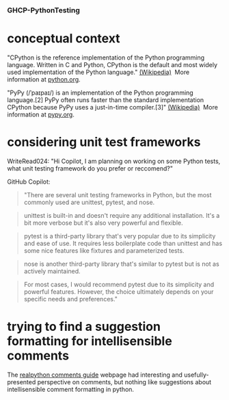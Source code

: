 
<!--
Feb. 21, 2024
Rich W.
MSL.l
-->

### GHCP-PythonTesting

# conceptual context

"CPython is the reference implementation of the Python programming language. Written in C and Python, CPython is the default and most widely used implementation of the Python language." [(Wikipedia)](https://en.wikipedia.org/wiki/CPython)&nbsp; 
More information at [python.org](python.org).

"PyPy (/ˈpaɪpaɪ/) is an implementation of the Python programming language.[2] PyPy often runs faster than the standard implementation CPython because PyPy uses a just-in-time compiler.[3]" [(Wikipedia)](https://en.wikipedia.org/wiki/PyPy)&nbsp; 
More information at [pypy.org](pypy.org).

# considering unit test frameworks

WriteRead024: "Hi Copilot, I am planning on working on some Python tests, what unit testing framework do you prefer or reccomend?"

GitHub Copilot: 

> "There are several unit testing frameworks in Python, but the most commonly used are unittest, pytest, and nose.

> unittest is built-in and doesn't require any additional installation. It's a bit more verbose but it's also very powerful and flexible.

> pytest is a third-party library that's very popular due to its simplicity and ease of use. It requires less boilerplate code than unittest and has some nice features like fixtures and parameterized tests.

> nose is another third-party library that's similar to pytest but is not as actively maintained.

> For most cases, I would recommend pytest due to its simplicity and powerful features. However, the choice ultimately depends on your specific needs and preferences."

# trying to find a suggestion formatting for intellisensible comments

The [realpython comments guide](https://realpython.com/python-comments-guide/)
webpage had interesting and usefully-presented perspective on comments, but nothing 
like suggestions about intellisensible comment formatting in python.
